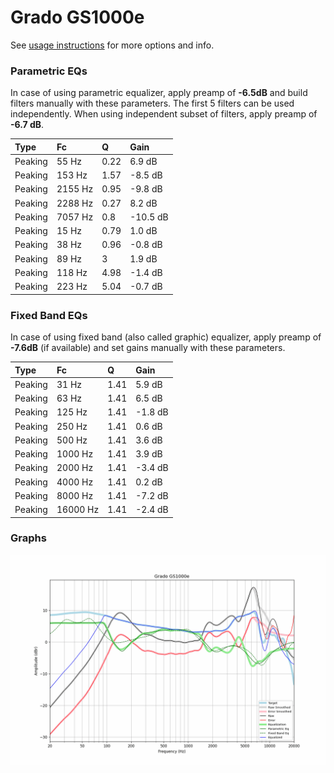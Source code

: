 # Grado GS1000e
See [usage instructions](https://github.com/jaakkopasanen/AutoEq#usage) for more options and info.

### Parametric EQs
In case of using parametric equalizer, apply preamp of **-6.5dB** and build filters manually
with these parameters. The first 5 filters can be used independently.
When using independent subset of filters, apply preamp of **-6.7 dB**.

| Type    | Fc      |    Q | Gain     |
|:--------|:--------|:-----|:---------|
| Peaking | 55 Hz   | 0.22 | 6.9 dB   |
| Peaking | 153 Hz  | 1.57 | -8.5 dB  |
| Peaking | 2155 Hz | 0.95 | -9.8 dB  |
| Peaking | 2288 Hz | 0.27 | 8.2 dB   |
| Peaking | 7057 Hz | 0.8  | -10.5 dB |
| Peaking | 15 Hz   | 0.79 | 1.0 dB   |
| Peaking | 38 Hz   | 0.96 | -0.8 dB  |
| Peaking | 89 Hz   | 3    | 1.9 dB   |
| Peaking | 118 Hz  | 4.98 | -1.4 dB  |
| Peaking | 223 Hz  | 5.04 | -0.7 dB  |

### Fixed Band EQs
In case of using fixed band (also called graphic) equalizer, apply preamp of **-7.6dB**
(if available) and set gains manually with these parameters.

| Type    | Fc       |    Q | Gain    |
|:--------|:---------|:-----|:--------|
| Peaking | 31 Hz    | 1.41 | 5.9 dB  |
| Peaking | 63 Hz    | 1.41 | 6.5 dB  |
| Peaking | 125 Hz   | 1.41 | -1.8 dB |
| Peaking | 250 Hz   | 1.41 | 0.6 dB  |
| Peaking | 500 Hz   | 1.41 | 3.6 dB  |
| Peaking | 1000 Hz  | 1.41 | 3.9 dB  |
| Peaking | 2000 Hz  | 1.41 | -3.4 dB |
| Peaking | 4000 Hz  | 1.41 | 0.2 dB  |
| Peaking | 8000 Hz  | 1.41 | -7.2 dB |
| Peaking | 16000 Hz | 1.41 | -2.4 dB |

### Graphs
![](./Grado%20GS1000e.png)